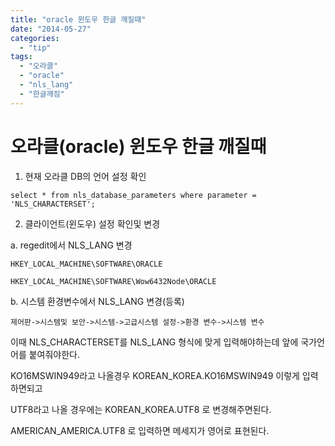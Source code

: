 ```yaml
---
title: "oracle 윈도우 한글 깨질때"
date: "2014-05-27"
categories: 
  - "tip"
tags: 
  - "오라클"
  - "oracle"
  - "nls_lang"
  - "한글깨짐"
---
```


# 오라클(oracle) 윈도우 한글 깨질때

1) 현재 오라클 DB의 언어 설정 확인

```
select * from nls_database_parameters where parameter = 'NLS_CHARACTERSET';
```

2) 클라이언트(윈도우) 설정 확인및 변경

a. regedit에서 NLS\_LANG 변경

```
HKEY_LOCAL_MACHINE\SOFTWARE\ORACLE

HKEY_LOCAL_MACHINE\SOFTWARE\Wow6432Node\ORACLE
```

b. 시스템 환경변수에서 NLS\_LANG 변경(등록)

```
제어판->시스템및 보안->시스템->고급시스템 설정->환경 변수->시스템 변수
```

이때 NLS\_CHARACTERSET를 NLS\_LANG 형식에 맞게 입력해야하는데 앞에 국가언어를 붙여줘야한다.

KO16MSWIN949라고 나올경우 KOREAN\_KOREA.KO16MSWIN949 이렇게 입력하면되고

UTF8라고 나올 경우에는 KOREAN\_KOREA.UTF8 로 변경해주면된다.

AMERICAN\_AMERICA.UTF8 로 입력하면 메세지가 영어로 표현된다.
